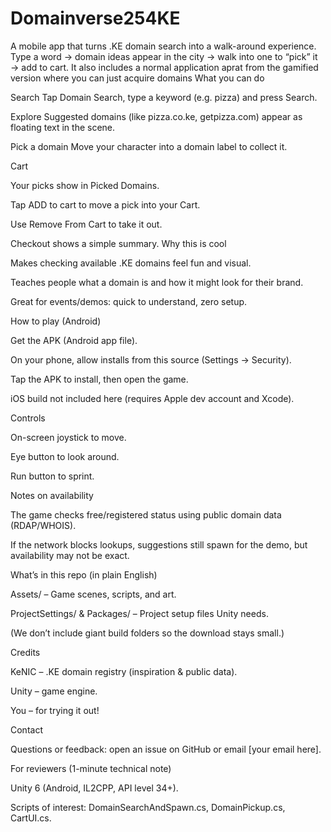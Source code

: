 # Domainverse254KE
A  mobile app that turns .KE domain search into a walk-around experience. Type a word → domain ideas appear in the city → walk into one to “pick” it → add to cart. 
It also includes a normal application aprat from the gamified version where you can just acquire domains
What you can do

Search
Tap Domain Search, type a keyword (e.g. pizza) and press Search.

Explore
Suggested domains (like pizza.co.ke, getpizza.com) appear as floating text in the scene.

Pick a domain
Move your character into a domain label to collect it.

Cart

Your picks show in Picked Domains.

Tap ADD to cart to move a pick into your Cart.

Use Remove From Cart to take it out.

Checkout shows a simple summary.
Why this is cool

Makes checking available .KE domains feel fun and visual.

Teaches people what a domain is and how it might look for their brand.

Great for events/demos: quick to understand, zero setup.

How to play (Android)

Get the APK (Android app file).

On your phone, allow installs from this source (Settings → Security).

Tap the APK to install, then open the game.

iOS build not included here (requires Apple dev account and Xcode).

Controls

On-screen joystick to move.

Eye button to look around.

Run button to sprint.

Notes on availability

The game checks free/registered status using public domain data (RDAP/WHOIS).

If the network blocks lookups, suggestions still spawn for the demo, but availability may not be exact.

What’s in this repo (in plain English)

Assets/ – Game scenes, scripts, and art.

ProjectSettings/ & Packages/ – Project setup files Unity needs.

(We don’t include giant build folders so the download stays small.)

Credits

KeNIC – .KE domain registry (inspiration & public data).

Unity – game engine.

You – for trying it out!

Contact

Questions or feedback: open an issue on GitHub or email [your email here].

For reviewers (1-minute technical note)

Unity 6 (Android, IL2CPP, API level 34+).

Scripts of interest: DomainSearchAndSpawn.cs, DomainPickup.cs, CartUI.cs.
